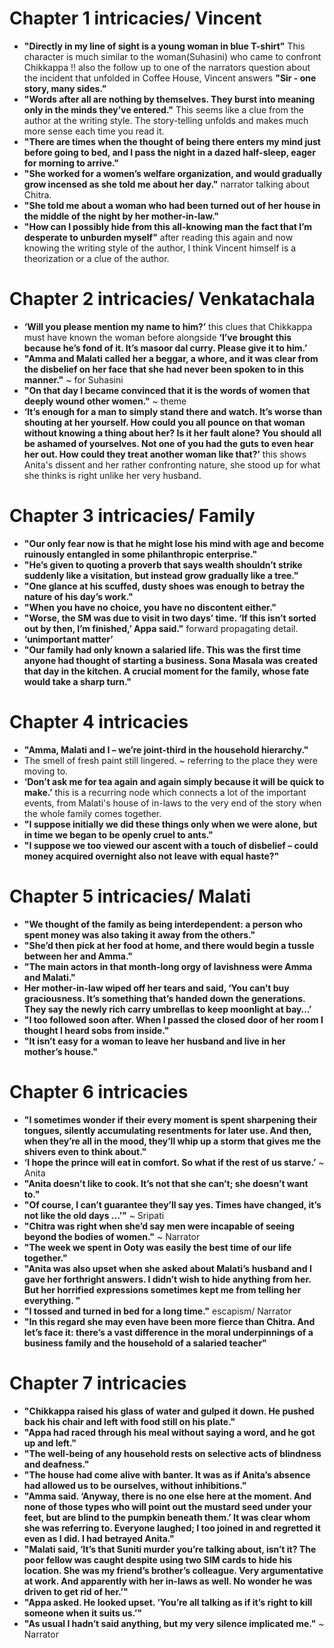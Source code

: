 # Chapter 1 intricacies/ Vincent
* **"Directly in my line of sight is a young woman in blue T-shirt"** 
This character is much similar to the woman(Suhasini) who came to confront Chikkappa !!
also the follow up to one of the narrators question about the incident that unfolded in Coffee House, Vincent answers **"Sir - one story, many sides."**
* **"Words after all are nothing by themselves. They burst into meaning only in the minds they’ve entered."**
This seems like a clue from the author at the writing style. The story-telling unfolds and makes much more sense each time you read it.
* **"There are times when the thought of being there enters my mind just before going to bed, and I pass the night in a dazed half-sleep, eager for morning to arrive."**
* **"She worked for a women’s welfare organization, and would gradually grow incensed as she told me about her day."** narrator talking about Chitra.
* **"She told me about a woman who had been turned out of her house in the middle of the night by her mother-in-law."** 
* **"How can I possibly hide from this all-knowing man the fact that I’m desperate to unburden myself"** after reading this again and now knowing the writing style of the author, I think Vincent himself is a theorization or a clue of the author.
# Chapter 2 intricacies/ Venkatachala
* **‘Will you please mention my name to him?’** this clues that Chikkappa must have known the woman before alongside **‘I’ve brought this because he’s fond of it. It’s masoor dal curry. Please give it to him.’**
* **"Amma and Malati called her a beggar, a whore, and it was clear from the disbelief on her face that she had never been spoken to in this manner."** ~ for Suhasini
* **"On that day I became convinced that it is the words of women that deeply wound other women."** ~  theme
* **‘It’s enough for a man to simply stand there and watch. It’s worse than shouting at her yourself. How could you all pounce on that woman without knowing a thing about her? Is it her fault alone? You should all be ashamed of yourselves. Not one of you had the guts to even hear her out. How could they treat another woman like that?’** this shows Anita's dissent and her rather confronting nature, she stood up for what she thinks is right unlike her very husband.
# Chapter 3 intricacies/ Family
* **"Our only fear now is that he might lose his mind with age and become ruinously entangled in some philanthropic enterprise."**
* **"He’s given to quoting a proverb that says wealth shouldn’t strike suddenly like a visitation, but instead grow gradually like a tree."** 
* **"One glance at his scuffed, dusty shoes was enough to betray the nature of his day’s work."** 
* **"When you have no choice, you have no discontent either."**
* **"Worse, the SM was due to visit in two days’ time. ‘If this isn’t sorted out by then, I’m finished,’ Appa said."** forward propagating detail.
* **‘unimportant matter’** 
* **"Our family had only known a salaried life. This was the first time anyone had thought of starting a business. Sona Masala was created that day in the kitchen. A crucial moment for the family, whose fate would take a sharp turn."**
# Chapter 4 intricacies
* **"Amma, Malati and I – we’re joint-third in the household hierarchy."**
* The smell of fresh paint still lingered. ~ referring to the place they were moving to.
* **‘Don’t ask me for tea again and again simply because it will be quick to make.’** this is a recurring node which connects a lot of the important events, from Malati's house of in-laws to the very end of the story when the whole family comes together.
* **"I suppose initially we did these things only when we were alone, but in time we began to be openly cruel to ants."**
* **"I suppose we too viewed our ascent with a touch of disbelief – could money acquired overnight also not leave with equal haste?"**
# Chapter 5 intricacies/ Malati
* **"We thought of the family as being interdependent: a person who spent money was also taking it away from the others."**
* **"She’d then pick at her food at home, and there would begin a tussle between her and Amma."**
* **"The main actors in that month-long orgy of lavishness were Amma and Malati."**
* **Her mother-in-law wiped off her tears and said, ‘You can’t buy graciousness. It’s something that’s handed down the generations. They say the newly rich carry umbrellas to keep moonlight at bay…’**
* **"I too followed soon after. When I passed the closed door of her room I thought I heard sobs from inside."** 
* **"It isn’t easy for a woman to leave her husband and live in her mother’s house."**
# Chapter 6 intricacies
* **"I sometimes wonder if their every moment is spent sharpening their tongues, silently accumulating resentments for later use. And then, when they’re all in the mood, they’ll whip up a storm that gives me the shivers even to think about."**
* **‘I hope the prince will eat in comfort. So what if the rest of us starve.’**  ~ Anita 
* **"Anita doesn’t like to cook. It’s not that she can’t; she doesn’t want to."**
* **"Of course, I can’t guarantee they’ll say yes. Times have changed, it’s not like the old days …’"** ~ Sripati
* **"Chitra was right when she’d say men were incapable of seeing beyond the bodies of women."** ~ Narrator
* **"The week we spent in Ooty was easily the best time of our life together."**
* **"Anita was also upset when she asked about Malati’s husband and I gave her forthright answers. I didn’t wish to hide anything from her. But her horrified expressions sometimes kept me from telling her everything. "**
* **"I tossed and turned in bed for a long time."** escapism/ Narrator
* **"In this regard she may even have been more fierce than Chitra. And let’s face it: there’s a vast difference in the moral underpinnings of a business family and the household of a salaried teacher"**
# Chapter 7 intricacies
* **"Chikkappa raised his glass of water and gulped it down. He pushed back his chair and left with food still on his plate."**
* **"Appa had raced through his meal without saying a word, and he got up and left."**
* **"The well-being of any household rests on selective acts of blindness and deafness."**
* **"The house had come alive with banter. It was as if Anita’s absence had allowed us to be ourselves, without inhibitions."**
* **"Amma said. ‘Anyway, there is no one else here at the moment. And none of those types who will point out the mustard seed under your feet, but are blind to the pumpkin beneath them.’ It was clear whom she was referring to. Everyone laughed; I too joined in and regretted it even as I did. I had betrayed Anita."**
* **"Malati said, ‘It’s that Suniti murder you’re talking about, isn’t it? The poor fellow was caught despite using two SIM cards to hide his location. She was my friend’s brother’s colleague. Very argumentative at work. And apparently with her in-laws as well. No wonder he was driven to get rid of her.’"**
* **"Appa asked. He looked upset. ‘You’re all talking as if it’s right to kill someone when it suits us.’"**
* **"As usual I hadn’t said anything, but my very silence implicated me."** ~ Narrator
